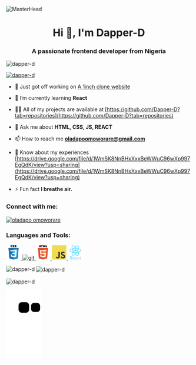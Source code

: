 ![MasterHead ](https://external-content.duckduckgo.com/iu/?u=https%3A%2F%2Fksr-ugc.imgix.net%2Fassets%2F025%2F524%2F780%2Fd9d00ec4b02230bc0d5860539ae0cb96_original.gif%3Fixlib%3Drb-2.1.0%26w%3D680%26fit%3Dmax%26v%3D1560858868%26auto%3Dformat%26gif-q%3D50%26q%3D92%26s%3D1800df9f332de6bb3bbfefa2e7f5e769&f=1&nofb=1&ipt=315d55606cfaa264a754ade1d66be6481e465cecf0d612a7cf5e832e5061f751&ipo=images)

<h1 align="center">Hi 👋, I'm Dapper-D</h1>
<h3 align="center">A passionate frontend developer from Nigeria</h3>

<p align="left"> <img src="https://komarev.com/ghpvc/?username=dapper-d&label=Profile%20views&color=0e75b6&style=plastic" alt="dapper-d" /> </p>

<p align="left"> <a href="https://github.com/ryo-ma/github-profile-trophy"><img src="https://github-profile-trophy.vercel.app/?username=dapper-d" alt="dapper-d" /></a> </p>

- 🔭 Just got off working on [A 1inch clone website](https://github.com/Dapper-D/1inch-clone)

- 🌱 I’m currently learning **React**

- 👨‍💻 All of my projects are available at [https://github.com/Dapper-D?tab=repositories](https://github.com/Dapper-D?tab=repositories)

- 💬 Ask me about **HTML, CSS, JS, REACT**

- 📫 How to reach me **oladapoomoworare@gmail.com**

- 📄 Know about my experiences [https://drive.google.com/file/d/1WmSK8NnBHxXxxBeWWuC96wXp997EgQdK/view?usp=sharing](https://drive.google.com/file/d/1WmSK8NnBHxXxxBeWWuC96wXp997EgQdK/view?usp=sharing)

- ⚡ Fun fact **I breathe air.**

<h3 align="left">Connect with me:</h3>
<p align="left">
<a href="https://linkedin.com/in/oladapo omoworare" target="blank"><img align="center" src="https://raw.githubusercontent.com/rahuldkjain/github-profile-readme-generator/master/src/images/icons/Social/linked-in-alt.svg" alt="oladapo omoworare" height="30" width="40" /></a>
</p>

<h3 align="left">Languages and Tools:</h3>
<p align="left"> <a href="https://www.w3schools.com/css/" target="_blank" rel="noreferrer"> <img src="https://raw.githubusercontent.com/devicons/devicon/master/icons/css3/css3-original-wordmark.svg" alt="css3" width="40" height="40"/> </a> <a href="https://git-scm.com/" target="_blank" rel="noreferrer"> <img src="https://www.vectorlogo.zone/logos/git-scm/git-scm-icon.svg" alt="git" width="40" height="40"/> </a> <a href="https://www.w3.org/html/" target="_blank" rel="noreferrer"> <img src="https://raw.githubusercontent.com/devicons/devicon/master/icons/html5/html5-original-wordmark.svg" alt="html5" width="40" height="40"/> </a> <a href="https://developer.mozilla.org/en-US/docs/Web/JavaScript" target="_blank" rel="noreferrer"> <img src="https://raw.githubusercontent.com/devicons/devicon/master/icons/javascript/javascript-original.svg" alt="javascript" width="40" height="40"/> </a> <a href="https://reactjs.org/" target="_blank" rel="noreferrer"> <img src="https://raw.githubusercontent.com/devicons/devicon/master/icons/react/react-original-wordmark.svg" alt="react" width="40" height="40"/> </a> </p>

<p><img align="left" src="https://github-readme-stats.vercel.app/api/top-langs?username=dapper-d&show_icons=true&theme=dracula&locale=en&layout=compact" alt="dapper-d" /></p>

<p>&nbsp;<img align="center" src="https://github-readme-stats.vercel.app/api?username=dapper-d&show_icons=true&theme=dracula&locale=en" alt="dapper-d" /></p>

<p><img align="center" src="https://github-readme-streak-stats.herokuapp.com/?user=dapper-d&" alt="dapper-d" /></p>
 
![Snake animation](https://github.com/Dapper-D/Dapper-D/blob/output/github-contribution-grid-snake.svg)
